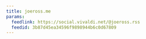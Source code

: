 ```yaml
---
title: joeross.me
params:
  feedlink: https://social.vivaldi.net/@joeross.rss
  feedid: 3b87d45ea34596f9898944b6c0d67809
---
```

